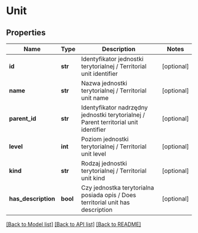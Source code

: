 # Unit

## Properties
Name | Type | Description | Notes
------------ | ------------- | ------------- | -------------
**id** | **str** | Identyfikator jednostki terytorialnej / Territorial unit identifier | [optional] 
**name** | **str** | Nazwa jednostki terytorialnej / Territorial unit name | [optional] 
**parent_id** | **str** | Identyfikator nadrzędny jednostki terytorialnej / Parent territorial unit identifier | [optional] 
**level** | **int** | Poziom jednostki terytorialnej / Territorial unit level | [optional] 
**kind** | **str** | Rodzaj jednostki terytorialnej / Territorial unit kind | [optional] 
**has_description** | **bool** | Czy jednostka terytorialna posiada opis / Does territorial unit has description | [optional] 

[[Back to Model list]](../README.md#documentation-for-models) [[Back to API list]](../README.md#documentation-for-api-endpoints) [[Back to README]](../README.md)


